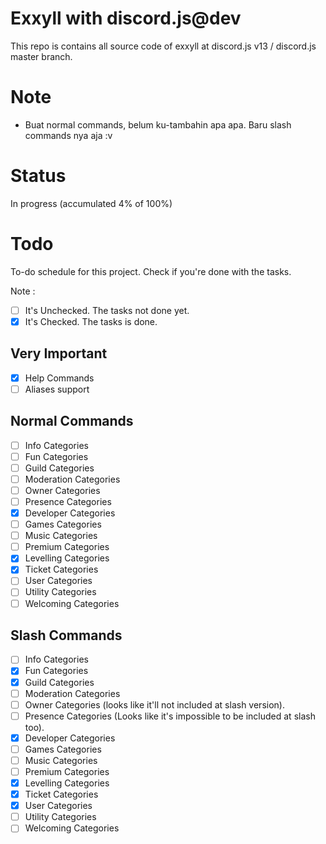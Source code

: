 # Exxyll with discord.js@dev

This repo is contains all source code of exxyll at discord.js v13 / discord.js master branch.

# Note

- Buat normal commands, belum ku-tambahin apa apa. Baru slash commands nya aja :v

# Status

In progress (accumulated 4% of 100%)

# Todo

To-do schedule for this project. Check if you're done with the tasks.

Note :

- [ ] It's Unchecked. The tasks not done yet.
- [x] It's Checked. The tasks is done.

## Very Important

- [x] Help Commands
- [ ] Aliases support

## Normal Commands

- [ ] Info Categories
- [ ] Fun Categories
- [ ] Guild Categories
- [ ] Moderation Categories
- [ ] Owner Categories
- [ ] Presence Categories
- [x] Developer Categories
- [ ] Games Categories
- [ ] Music Categories
- [ ] Premium Categories
- [x] Levelling Categories
- [x] Ticket Categories
- [ ] User Categories
- [ ] Utility Categories
- [ ] Welcoming Categories

## Slash Commands

- [ ] Info Categories
- [x] Fun Categories
- [x] Guild Categories
- [ ] Moderation Categories
- [ ] Owner Categories (looks like it'll not included at slash version).
- [ ] Presence Categories (Looks like it's impossible to be included at slash too).
- [x] Developer Categories
- [ ] Games Categories
- [ ] Music Categories
- [ ] Premium Categories
- [x] Levelling Categories
- [x] Ticket Categories
- [x] User Categories
- [ ] Utility Categories
- [ ] Welcoming Categories
